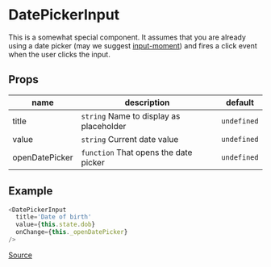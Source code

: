 # DatePickerInput

This is a somewhat special component.
It assumes that you are already using a date picker (may we suggest [input-moment](https://github.com/Hivebeat/input-moment)) and fires a click event when the user clicks the input.

## Props

|   name         |                      description                    |   default   |
|----------------|-----------------------------------------------------|-------------|
| title          | `string` Name to display as placeholder             | `undefined` |
| value          | `string` Current date value                         | `undefined` |
| openDatePicker | `function` That opens the date picker               | `undefined` |

## Example

```javascript
<DatePickerInput
  title='Date of birth'
  value={this.state.dob}
  onChange={this._openDatePicker}
/>
```

[Source](../../../src/collections/Form/inputs/DatePickerInput.js)
